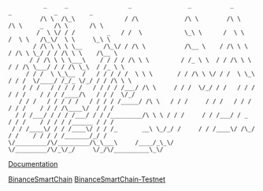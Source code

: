               _     _                 _                _           _              _            _         _       
             /\ \  /\_\              / /\             /\ \        /\ \           /\ \     _   /\ \      /\ \     
            /  \ \/ / /         _   / /  \            \_\ \      /  \ \         /  \ \   /\_\/  \ \     \_\ \    
           / /\ \ \ \ \__      /\_\/ / /\ \           /\__ \    / /\ \ \       / /\ \ \_/ / / /\ \ \    /\__ \   
          / / /\ \ \ \___\    / / / / /\ \ \         / /_ \ \  / / /\ \ \     / / /\ \___/ / / /\ \_\  / /_ \ \  
         / / /  \ \_\__  /   / / / / /  \ \ \       / / /\ \ \/ / /  \ \_\   / / /  \/____/ /_/_ \/_/ / / /\ \ \
        / / /   / / / / /   / / / / /___/ /\ \     / / /  \/_/ / /   / / /  / / /    / / / /____/\   / / /  \/_/
       / / /   / / / / /   / / / / /_____/ /\ \   / / /     / / /   / / /  / / /    / / / /\____\/  / / /        
      / / /___/ / / / /___/ / / /_________/\ \ \ / / /     / / /___/ / _  / / /    / / / / /______ / / /         
     / / /____\/ / / /____\/ / / /_       __\ \_/_/ /     / / /____\/ /\_/ / /    / / / / /_______/_/ /          
    \/_________/\/_________/\_\___\     /____/_\_\/      \/_________/\/_\/_/     \/_/\/__________\_\/           
                                                                                                            
[Documentation](https://ouato-net.gitbook.io/welcome-to-ouato.net/)  

[BinanceSmartChain]()
[BinanceSmartChain-Testnet](https://testnet.bscscan.com/address/0x9Ac64Cc6e4415144C455BD8E4837Fea55603e5c3)